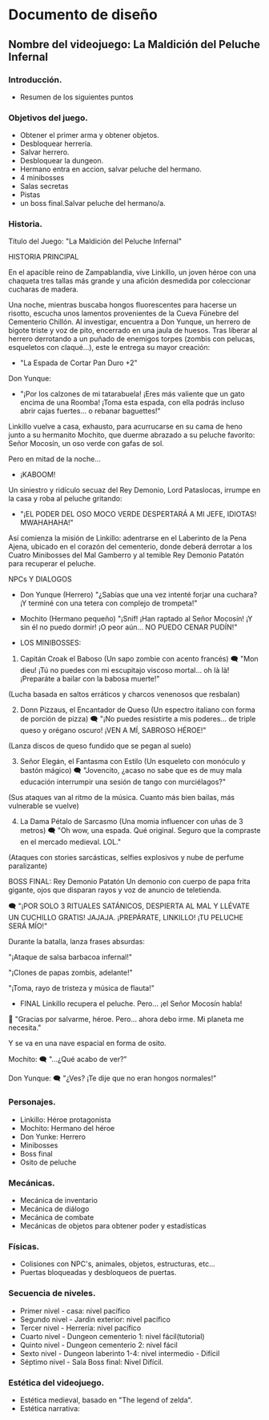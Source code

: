 # Documento de diseño

## Nombre del videojuego: La Maldición del Peluche Infernal




### **Introducción**.
- Resumen de los siguientes puntos

### **Objetivos del juego.**

- Obtener el primer arma y obtener objetos.
- Desbloquear herrería.
- Salvar herrero.
- Desbloquear la dungeon.
- Hermano entra en accion, salvar peluche del hermano.
- 4 minibosses
- Salas secretas
- Pistas
- un boss final.Salvar peluche del hermano/a.


### **Historia.**

Título del Juego:
"La Maldición del Peluche Infernal"

 HISTORIA PRINCIPAL

En el apacible reino de Zampablandia, vive Linkillo, un joven héroe con una chaqueta tres tallas más grande y una afición desmedida por coleccionar cucharas de madera.

Una noche, mientras buscaba hongos fluorescentes para hacerse un risotto, escucha unos lamentos provenientes de la Cueva Fúnebre del Cementerio Chillón. Al investigar, encuentra a Don Yunque, un herrero de bigote triste y voz de pito, encerrado en una jaula de huesos. Tras liberar al herrero derrotando a un puñado de enemigos torpes (zombis con pelucas, esqueletos con claqué...), este le entrega su mayor creación:

* "La Espada de Cortar Pan Duro +2"

Don Yunque:

* "¡Por los calzones de mi tatarabuela! ¡Eres más valiente que un gato encima de una Roomba! ¡Toma esta espada, con ella podrás incluso abrir cajas fuertes... o rebanar baguettes!"

Linkillo vuelve a casa, exhausto, para acurrucarse en su cama de heno junto a su hermanito Mochito, que duerme abrazado a su peluche favorito: Señor Mocosín, un oso verde con gafas de sol.

Pero en mitad de la noche…

* ¡KABOOM!

Un siniestro y ridículo secuaz del Rey Demonio, Lord Pataslocas, irrumpe en la casa y roba al peluche gritando:

*  "¡EL PODER DEL OSO MOCO VERDE DESPERTARÁ A MI JEFE, IDIOTAS! MWAHAHAHA!"

Así comienza la misión de Linkillo: adentrarse en el Laberinto de la Pena Ajena, ubicado en el corazón del cementerio, donde deberá derrotar a los Cuatro Minibosses del Mal Gamberro y al temible Rey Demonio Patatón para recuperar el peluche.

 NPCs Y DIALOGOS
* Don Yunque (Herrero)
"¿Sabías que una vez intenté forjar una cuchara? ¡Y terminé con una tetera con complejo de trompeta!"

* Mochito (Hermano pequeño)
"¡Snif! ¡Han raptado al Señor Mocosín! ¡Y sin él no puedo dormir! ¡O peor aún… NO PUEDO CENAR PUDÍN!"


* LOS MINIBOSSES:
1.  Capitán Croak el Baboso (Un sapo zombie con acento francés)
🗨️ "Mon dieu! ¡Tú no puedes con mi escupitajo viscoso mortal... oh là là! ¡Preparáte a bailar con la babosa muerte!"

(Lucha basada en saltos erráticos y charcos venenosos que resbalan)

2.  Donn Pizzaus, el Encantador de Queso (Un espectro italiano con forma de porción de pizza)
🗨️ "¡No puedes resistirte a mis poderes... de triple queso y orégano oscuro! ¡VEN A MÍ, SABROSO HÉROE!"

(Lanza discos de queso fundido que se pegan al suelo)

3.  Señor Elegán, el Fantasma con Estilo (Un esqueleto con monóculo y bastón mágico)
🗨️ "Jovencito, ¿acaso no sabe que es de muy mala educación interrumpir una sesión de tango con murciélagos?"

(Sus ataques van al ritmo de la música. Cuanto más bien bailas, más vulnerable se vuelve)

4.  La Dama Pétalo de Sarcasmo (Una momia influencer con uñas de 3 metros)
🗨️ "Oh wow, una espada. Qué original. Seguro que la compraste en el mercado medieval. LOL."

(Ataques con stories sarcásticas, selfies explosivos y nube de perfume paralizante)

 BOSS FINAL: Rey Demonio Patatón
Un demonio con cuerpo de papa frita gigante, ojos que disparan rayos y voz de anuncio de teletienda.

🗨️ "¡POR SOLO 3 RITUALES SATÁNICOS, DESPIERTA AL MAL Y LLÉVATE UN CUCHILLO GRATIS! JAJAJA. ¡PREPÁRATE, LINKILLO! ¡TU PELUCHE SERÁ MÍO!"

Durante la batalla, lanza frases absurdas:

"¡Ataque de salsa barbacoa infernal!"

"¡Clones de papas zombis, adelante!"

"¡Toma, rayo de tristeza y música de flauta!"

* FINAL 
Linkillo recupera el peluche. Pero… ¡el Señor Mocosín habla!

🧸 "Gracias por salvarme, héroe. Pero... ahora debo irme. Mi planeta me necesita."

Y se va en una nave espacial en forma de osito.

Mochito:
🗨️ "...¿Qué acabo de ver?"

Don Yunque:
🗨️ "¿Ves? ¡Te dije que no eran hongos normales!"


### **Personajes.**

- Linkillo: Héroe protagonista
- Mochito: Hermano del héroe
- Don Yunke: Herrero
- Minibosses
- Boss final
- Osito de peluche

### **Mecánicas.**
- Mecánica de inventario
- Mecánica de diálogo
- Mecánica de combate
- Mecánicas de objetos para obtener poder y estadísticas

### **Físicas.**
- Colisiones con NPC's, animales, objetos, estructuras, etc...
- Puertas bloqueadas y desbloqueos de puertas.

### **Secuencia de niveles.**
- Primer nivel - casa: nivel pacífico
- Segundo nivel - Jardin exterior: nivel pacífico
- Tercer nivel - Herrería: nivel pacífico
- Cuarto nivel - Dungeon cementerio 1: nivel fácil(tutorial)
- Quinto nivel - Dungeon cementerio 2: nivel fácil
- Sexto nivel - Dungeon laberinto 1-4: nivel intermedio - Difícil
- Séptimo nivel - Sala Boss final: Nivel Difícil.

### **Estética del videojuego.**
- Estética medieval, basado en "The legend of zelda".
- Estética narrativa: 
